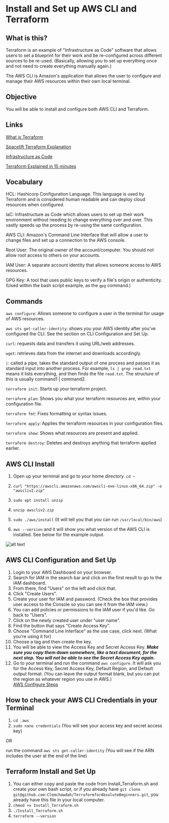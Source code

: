 # Install and Set up AWS CLI and Terraform
## What is this?
Terraform is an example of "Infrastructure as Code" software that allows users to set a blueprint for their work and be re-configured across different sources to be re-used. (Basically, allowing you to set up everything once and not need to create everything manually again.)

The AWS CLI is Amazon's application that allows the user to configure and manage their AWS resources within their own local terminal.

## Objective
You will be able to install and configure both AWS CLI and Terraform. 

## Links
[What is Terraform](https://developer.hashicorp.com/terraform/intro)

[Spacelift Terraform Explanation](https://spacelift.io/blog/what-is-terraform)

[Infrastructure as Code](https://developer.hashicorp.com/terraform/tutorials/aws-get-started/infrastructure-as-code)

[Terraform Explained in 15 minutes](https://www.youtube.com/watch?v=l5k1ai_GBDE)

## Vocabulary 
HCL: Hashicorp Configuration Language. This language is used by Terraform and is considered human readable and can deploy cloud resources when configured.

IaC: Infrastructure as Code which allows users to set up their work environment without needing to change everything over and over. This vastly speeds up the process by re-using the same configuration.

AWS CLI: Amazon's Command Line Interface that will allow a user to change files and set up a connection to the AWS console.

Root User: The original owner of the account/computer. You should not allow root access to others on your accounts.

IAM User: A separate account identity that allows someone access to AWS resources.

GPG Key: A tool that uses public keys to verify a file's origin or authenticity. (Used within the bash script example, as the ```gpg``` command.)

## Commands

```aws configure```: Allows someone to configure a user in the terminal for usage of AWS resources.

```aws sts get-caller-identity```: shows you your AWS identity after you've configured the CLI. See the section on CLI Configuration and Set Up.

```curl```: requests data and transfers it using URL/web addresses.

```wget```: retrieves data from the internet and downloads accordingly.

```|```: called a pipe, takes the standard output of one process and passes it as standard input into another process. For example, ```ls | grep read.txt``` means it lists everything, and then finds the file ```read.txt```. The structure of this is usually command1 | command2.

```terraform init```: Starts up your terraform project.

```terraform plan```: Shows you what your terraform resources are, within your configuration file.

```terraform fmt```: Fixes formatting or syntax issues.

```terraform apply```: Applies the terraform resources in your configuration files.

```terraform show```: Shows what resources are present and applied.

```terraform destroy```: Deletes and destroys anything that terraform applied earlier.

## AWS CLI Install
1. Open up your terminal and go to your home directory. ```cd ~```

2. ```curl "https://awscli.amazonaws.com/awscli-exe-linux-x86_64.zip" -o "awscliv2.zip"```

3. ```sudo apt install unzip```

4. ```unzip awscliv2.zip```

5. ```sudo ./aws/install``` (It will tell you that you can run ```/usr/local/bin/aws```)

6. ```aws --version``` and it will show you what version of the AWS CLI is installed. See below for the example output.

![alt text](<aws version after cli install.jpg>)

## AWS CLI Configuration and Set Up
1. Login to your AWS Dashboard on your browser.
2. Search for IAM in the search bar and click on the first result to go to the IAM dashboard.
3. From there, find "Users" on the left and click that.
4. Click "Create Users".
5. Create your user for IAM and password. (Check the box that provides user access to the Console so you can see it from the IAM view.)
6. You can add policies or permissions to the IAM user if you'd like. Go back to "Users".
7. Click on the newly created user under "user name".
8. Find the button that says "Create Access Key".
9. Choose "Command Line Interface" as the use case, click next. (What you're using it for)
10. Choose a tag and then create the key.
11. You will be able to view the Access Key and Secret Access Key. _**Make sure you copy them down somewhere, like a text document, for the next step. You will not be able to see the Secret Access Key again.**_
12. Go to your terminal and run the command ```aws configure```. It will ask you for the Access Key, Secret Access Key, Default Region, and Default output format. (You can leave the output format blank, but you can put the region as whatever region you use in AWS.)  
[AWS Configure Steps](https://docs.aws.amazon.com/cli/latest/userguide/getting-started-quickstart.html)

## How to check your AWS CLI Credentials in your Terminal
1. ```cd .aws```
2. ```sudo nano credentials``` (You will see your access key and secret access key)

OR

run the command ```aws sts get-caller-identity``` (You will see if the ARN includes the user at the end of the line)

## Terraform Install and Set Up
1. You can either copy and paste the code from Install_Terraform.sh and create your own bash script, or if you already have ```git clone git@github.com:Clemchowdah/TerraformforAbsoluteBeginners.git```, you already have this file in your local computer.
2. ```chmod +x Install_Terraform.sh```
3. ```./Install_Terraform.sh```
4. ```terraform --version```
